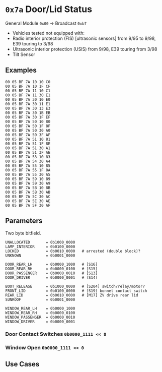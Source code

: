 # `0x7a` Door/Lid Status

General Module `0x00` → Broadcast `0xb7`

- Vehicles tested not equipped with: 
 - Radio interior protection (FIS) [ultrasonic sensors] from 9/95 to 9/98, E39 touring to 3/98
 - Ultrasonic interior protection (USIS) from 9/98, E39 touring from 3/98
 - Tilt Sensor

## Examples
    
    00 05 BF 7A 10 10 C0
    00 05 BF 7A 10 1F CF
    00 05 BF 7A 11 10 C1
    00 05 BF 7A 11 30 E1
    00 05 BF 7A 30 10 E0
    00 05 BF 7A 30 11 E1
    00 05 BF 7A 30 13 E3
    00 05 BF 7A 30 1B EB
    00 05 BF 7A 30 1F EF
    00 05 BF 7A 50 10 80
    00 05 BF 7A 50 1F 8F
    00 05 BF 7A 50 30 A0
    00 05 BF 7A 50 3F AF
    00 05 BF 7A 51 10 81
    00 05 BF 7A 51 1F 8E
    00 05 BF 7A 51 30 A1
    00 05 BF 7A 51 3F AE
    00 05 BF 7A 53 10 83
    00 05 BF 7A 54 30 A4
    00 05 BF 7A 55 10 85
    00 05 BF 7A 55 1F 8A
    00 05 BF 7A 55 30 A5
    00 05 BF 7A 59 10 89
    00 05 BF 7A 59 30 A9
    00 05 BF 7A 5B 10 8B
    00 05 BF 7A 5B 30 AB
    00 05 BF 7A 5C 30 AC
    00 05 BF 7A 5E 30 AE
    00 05 BF 7A 5F 30 AF

## Parameters

Two byte bitfield.

    UNALLOCATED       = 0b1000_0000
    LAMP_INTERIOR     = 0b0100_0000
    LOCKED            = 0b0010_0000   # arrested (double block)?
    UNKNOWN           = 0b0001_0000
    
    DOOR_REAR_LH      = 0b0000_1000   # [S16]
    DOOR_REAR_RH      = 0b0000_0100   # [S15]
    DOOR_PASSENGER    = 0b0000_0010   # [S13]
    DOOR_DRIVER       = 0b0000_0001   # [S14]
        
    BOOT_RELEASE      = 0b1000_0000   # [S204] switch/relay/motor?
    FRONT_LID         = 0b0100_0000   # [S19] bonnet contact switch
    REAR_LID          = 0b0010_0000   # [M17] ZV drive rear lid
    SUNROOF           = 0b0001_0000
    
    WINDOW_REAR_LH    = 0b0000_1000
    WINDOW_REAR_RH    = 0b0000_0100
    WINDOW_PASSENGER  = 0b0000_0010
    WINDOW_DRIVER     = 0b0000_0001
    
### Door Contact Switches `0b0000_1111 << 8`
 
    
### Window Open `0b0000_1111 << 0`
    

## Use Cases